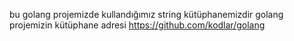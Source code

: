 bu golang projemizde kullandığımız string kütüphanemizdir
golang projemizin kütüphane adresi https://github.com/kodlar/golang

